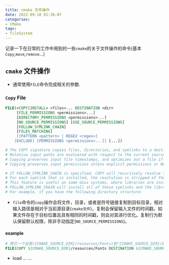```yaml
---
title: cmake 文件操作
date: 2022-09-10 01:36:07
categories:
- CMake
tags:
- fileSystem
---
```


记录一下在日常的工作中用到的一些`cmake`的关于文件操作的命令(基本`Copy`,`move`,`remove`$\dots$)

<!--more-->

## `cmake` 文件操作

- 通常使用`FILE`命令完成相关的参数.

### `Copy` File

```cmake
FILE(<COPY|INSTALL> <files>... DESTINATION <dir>
     [FILE_PERMISSIONS <permissions>...]
     [DIRECTORY_PERMISSIONS <permissions>...]
     [NO_SOURCE_PERMISSIONS] [USE_SOURCE_PERMISSIONS]
     [FOLLOW_SYMLINK_CHAIN]
     [FILES_MATCHING]
     [[PATTERN <pattern> | REGEX <regex>]
    [EXCLUDE] [PERMISSIONS <permissions>...]] [...])

# The COPY signature copies files, directories, and symlinks to a destination folder. 
# Relative input paths are evaluated with respect to the current source directory, and a relative destination is evaluated with respect to the current build directory. 
# Copying preserves input file timestamps, and optimizes out a file if it exists at the destination with the same timestamp.
# Copying preserves input permissions unless explicit permissions or NO_SOURCE_PERMISSIONS are given (default is USE_SOURCE_PERMISSIONS).

# If FOLLOW_SYMLINK_CHAIN is specified, COPY will recursively resolve the symlinks at the paths given until a real file is found, and install a corresponding symlink in the destination for each symlink encountered.
# For each symlink that is installed, the resolution is stripped of the directory, leaving only the filename, meaning that the new symlink points to a file in the same directory as the symlink. 
# This feature is useful on some Unix systems, where libraries are installed as a chain of symlinks with version numbers, with less specific versions pointing to more specific versions. 
# FOLLOW_SYMLINK_CHAIN will install all of these symlinks and the library itself into the destination directory. 
# For example, if you have the following directory structure:

```

- `file`命令的`copy`操作会将文件，目录，或者是符号链接复制到目标目录，相对输入路径是相对于当前源目录(`cmake文件`)，复制会保留输入文件的时间戳，如果文件存在于目标位置且具有相同的时间戳，则会对其进行优化。复制行为默认保留默认权限，除非手动指定(`NO_SOURCE_PERMISSIONS`)。

#### example

```cmake
# 拷贝一个目录({CMAKE_SOURCE_DIR}/resources/Fonts)到"{CMAKE_SOURCE_DIR}/bin/resources/"路径下
FILE(COPY ${CMAKE_SOURCE_DIR}/resources/Fonts DESTINATION ${CMAKE_SOURCE_DIR}/bin/resources/)
```

- load $\dots$ $\dots$
